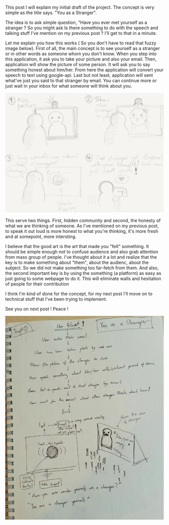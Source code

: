 This post I will explain my initial draft of the project. The concept is very simple as the title says. "You as a Stranger".

The idea is to ask simple question, "Have you ever met yourself as a stranger ? So you might ask Is there something to do with the speech and talking stuff I've mention on my previous post ? I'll get to that in a minute.

Let me explain you how this works ( So you don't have to read that fuzzy image below). First of all, the main concept is to see yourself as a stranger or in other words as someone whom you don't know. When you step into this application, it ask you to take your picture and also your email. Then, application will show the picture of some person. It will ask you to say something honest about him/her. From here the application will convert your speech to text using google-api. Last but not least, application will sent what've just you said to that stranger by email. You can continue more or just wait in your inbox for what someone will think about you.

![Story bord#1](../project_images/stybd.jpg?raw=true "Story Bord")

This serve two things. First, hidden community and second, the honesty of what we are thinking of someone. As I've mentioned on my previous post, to speak it out loud is more honest to what you're thinking, it's more fresh and at somepoint, more intersting. 

I believe that the good art is the art that made you "felt" something. It should be simple enough not to confuse audience and also grab attention from mass group of people. I've thought about it a lot and realize that the key is to make something about "them", about the audienc, about the subject. So we did not make something too far-fetch from them. And also, the second important key is by using the something (a platform) as easy as just going to some webpage to do it. This will eliminate walls and hesitation of people for their contribution

I think I'm kind of done for the concept, for my next post I'll move on to technical stuff that I've been trying to implement. 

See you on next post ! Peace ! 

![Draft Project#1](../project_images/draft.jpg?raw=true "Draft1")
